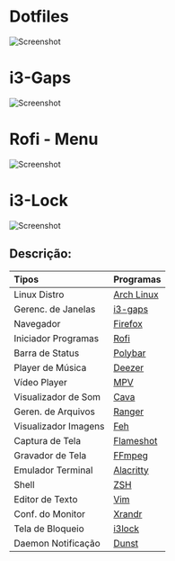 # Dotfiles

![Screenshot](https://github.com/fffranks/dotfiles/blob/master/imagens/Logo2.png)

# i3-Gaps

![Screenshot](https://github.com/fffranks/dotfiles/blob/master/imagens/My%20i3wm.png)

# Rofi - Menu

![Screenshot](https://github.com/fffranks/dotfiles/blob/master/imagens/My%20Rofi%20-%20Menu.png)

# i3-Lock

![Screenshot](https://github.com/fffranks/dotfiles/blob/master/imagens/My%20i3Lock.png)

## Descrição:

| Tipos               | Programas                                                                                                                           |
| :------------------ | :---------------------------------------------------------------------------------------------------------------------------------- |
| Linux Distro        | [Arch Linux](https://aur.archlinux.org/)                                                                                            |                                                                                       
| Gerenc. de Janelas  | [i3-gaps](https://github.com/Airblader/i3)                                                                                          |                                                                                             
| Navegador           | [Firefox](https://www.mozilla.org/pt-BR/firefox/new/)                                                                                |
| Iniciador Programas | [Rofi](https://github.com/DaveDavenport/rofi)                                                                                         |
| Barra de Status     | [Polybar](https://github.com/jaagr/polybar)                                                                                         |
| Player de Música    | [Deezer](https://www.deezer.com/br/)                                        							    |
| Vídeo Player        | [MPV](https://mpv.io/)                                                                     					    |
| Visualizador de Som | [Cava](https://github.com/karlstav/cava)                                                                                            |
| Geren. de Arquivos  | [Ranger](https://github.com/ranger/ranger)                    									    |
| Visualizador Imagens| [Feh](http://feh.finalrewind.org/)                                                                                                   |                                                                                          
| Captura de Tela     | [Flameshot](https://github.com/lupoDharkael/flameshot)                                                                               |
| Gravador de Tela    | [FFmpeg](https://www.ffmpeg.org/)                                                                                                    |
| Emulador Terminal   | [Alacritty](https://github.com/alacritty/alacritty)                                                                                 |
| Shell               | [ZSH](https://www.zsh.org/)                                                                                                         |
| Editor de Texto     | [Vim](https://www.vim.org/)                                                    							    |
| Conf. do Monitor    | [Xrandr](https://wiki.archlinux.org/index.php/xrandr)                                                                               |
| Tela de Bloqueio    | [i3lock](https://i3wm.org/i3lock/)                                                                                                  |
| Daemon Notificação   | [Dunst](https://github.com/dunst-project/dunst)                                                                                     |
